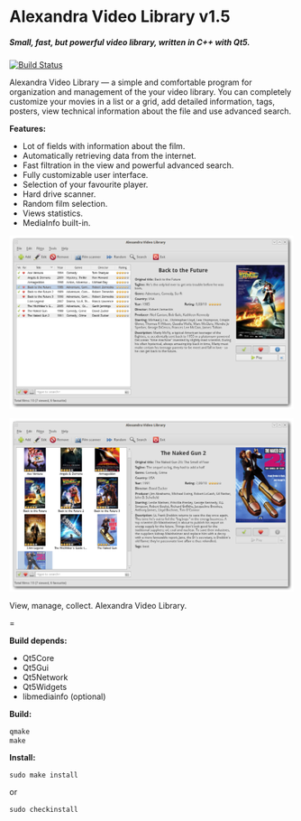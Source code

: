 # Alexandra Video Library v1.5
##### Small, fast, but powerful video library, written in C++ with Qt5.
[![Build Status](https://travis-ci.org/jeka-js/alexandra.svg)](https://travis-ci.org/jeka-js/alexandra)


Alexandra Video Library — a simple and comfortable program for organization and management of the your video library. You can completely customize your movies in a list or a grid, add detailed information, tags, posters, view technical information about the file and use advanced search.

**Features:**

 - Lot of fields with information about the film.
 - Automatically retrieving data from the internet.
 - Fast filtration in the view and powerful advanced search.
 - Fully customizable user interface.
 - Selection of your favourite player.
 - Hard drive scanner.
 - Random film selection.
 - Views statistics.
 - MediaInfo built-in.

![Main window List](/doc/screenshots/01_MainWindow_List.png "Main window -- list")

![Main window Grid](/doc/screenshots/02_MainWindow_Grid.png "Main window -- grid")

View, manage, collect. Alexandra Video Library.

=

**Build depends:**

 - Qt5Core
 - Qt5Gui
 - Qt5Network
 - Qt5Widgets
 - libmediainfo (optional)

**Build:**

    qmake
    make

**Install:**

    sudo make install

or

    sudo checkinstall

